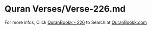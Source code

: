 # Quran Verses/Verse-226.md 

For more infos, Click [QuranBookk - 226](https://www.quranbookk.com/quran/search?q=226) to Search at [QuranBookk.com](http://quranbookk.com/)